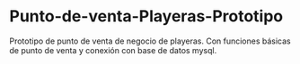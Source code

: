 # Punto-de-venta-Playeras-Prototipo
Prototipo de punto de venta de negocio de playeras. Con funciones básicas de punto de venta y conexión con base de datos mysql.
